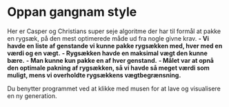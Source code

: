 # Oppan gangnam style

Her er Casper og Christians super seje algoritme der har til formål at pakke en rygsæk, på den mest optimerede måde ud fra nogle givne krav.
**- Vi havde en liste af genstande vi kunne pakke rygsækken med, hver med en værdi og en vægt.**
**- Rygsækken havde en maksimal vægt den kunne bære.**
**- Man kunne kun pakke en af hver genstand.**
**- Målet var at opnå den optimale pakning af rygsækken, så vi havde så meget værdi som muligt, mens vi overholdte rygsækkens vægtbegrænsning.**

Du benytter programmet ved at klikke med musen for at lave og visualisere en ny generation.
